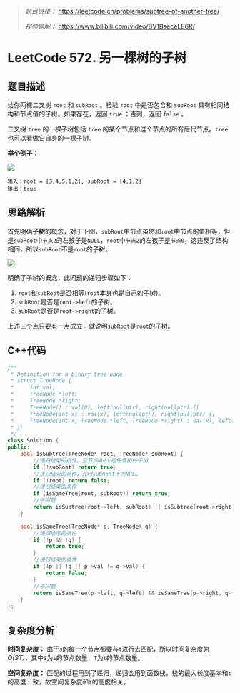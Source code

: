 > *题目链接：* https://leetcode.cn/problems/subtree-of-another-tree/
>
> *视频题解：* https://www.bilibili.com/video/BV1BseceLE6R/

# LeetCode 572. 另一棵树的子树

## 题目描述

给你两棵二叉树 `root` 和 `subRoot` 。检验 `root` 中是否包含和 `subRoot` 具有相同结构和节点值的子树。如果存在，返回 `true` ；否则，返回 `false` 。

二叉树 `tree` 的一棵子树包括 `tree` 的某个节点和这个节点的所有后代节点。`tree` 也可以看做它自身的一棵子树。

**举个例子：**

![](https://gitee.com/ldtech007/picture/raw/master/pic/lc-0572-01.png)

```
输入：root = [3,4,5,1,2], subRoot = [4,1,2]
输出：true
```

## 思路解析

首先明确**子树**的概念，对于下图，`subRoot`中节点虽然和`root`中节点的值相等，但是`subRoot`中`节点2`的左孩子是`NULL`，`root`中`节点2`的左孩子是`节点0`，这违反了结构相同，所以`subRoot`不是`root`的子树。

![](https://gitee.com/ldtech007/picture/raw/master/pic/lc-0572-02.png)

明确了子树的概念，此问题的递归步骤如下：
1. `root`和`subRoot`是否相等(`root`本身也是自己的子树)。
2. `subRoot`是否是`root->left`的子树。
3. `subRoot`是否是`root->right`的子树。

上述三个点只要有一点成立，就说明`subRoot`是`root`的子树。

## C++代码

```cpp
/**
 * Definition for a binary tree node.
 * struct TreeNode {
 *     int val;
 *     TreeNode *left;
 *     TreeNode *right;
 *     TreeNode() : val(0), left(nullptr), right(nullptr) {}
 *     TreeNode(int x) : val(x), left(nullptr), right(nullptr) {}
 *     TreeNode(int x, TreeNode *left, TreeNode *right) : val(x), left(left), right(right) {}
 * };
 */
class Solution {
public:
    bool isSubtree(TreeNode* root, TreeNode* subRoot) {
        //递归结束的条件，空节点NULL是任意树的子树
        if (!subRoot) return true;
        //递归结束的条件，此时subRoot不为NULL
        if (!root) return false;
        //递归结束的条件
        if (isSameTree(root, subRoot)) return true;
        //子问题
        return isSubtree(root->left, subRoot) || isSubtree(root->right, subRoot);
    }

    bool isSameTree(TreeNode* p, TreeNode* q) {
        //递归结束的条件
        if (!p && !q) {
            return true;
        }
        //递归结束的条件
        if (!p || !q || p->val != q->val) {
            return false;
        }
        //子问题
        return isSameTree(p->left, q->left) && isSameTree(p->right, q->right);
    }
};
```

## 复杂度分析

**时间复杂度：** 由于`s`的每一个节点都要与`t`进行去匹配，所以时间复杂度为 *O(ST)*，其中`S`为`s`的节点数量，`T`为`t`的节点数量。

**空间复杂度：** 匹配的过程用到了递归，递归会用到函数栈，栈的最大长度基本和`t`的高度一致，故空间复杂度和`t`的高度相关。

